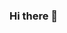 ### Hi there 👋

<!--
**amenu4aie2/amenu4aie2** is a ✨ _special_ ✨ repository because its `README.md` (this file) appears on your GitHub profile.

Here are some ideas to get you started:

- 🔭 I’m currently working on game development
- 🌱 I’m currently learning unity
- 👯 I’m looking to collaborate on 
- 🤔 I’m looking for help with ...
- 💬 Ask me about myself
- 📫 How to reach me: call me pranav i will be there
- 😄 Pronouns: he/him
- ⚡ Fun fact: im useful
-->
